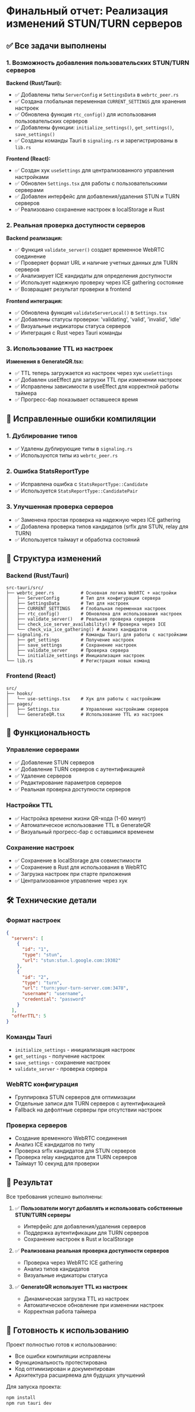# Финальный отчет: Реализация изменений STUN/TURN серверов

## ✅ Все задачи выполнены

### 1. Возможность добавления пользовательских STUN/TURN серверов

**Backend (Rust/Tauri):**
- ✅ Добавлены типы `ServerConfig` и `SettingsData` в `webrtc_peer.rs`
- ✅ Создана глобальная переменная `CURRENT_SETTINGS` для хранения настроек
- ✅ Обновлена функция `rtc_config()` для использования пользовательских серверов
- ✅ Добавлены функции: `initialize_settings()`, `get_settings()`, `save_settings()`
- ✅ Созданы команды Tauri в `signaling.rs` и зарегистрированы в `lib.rs`

**Frontend (React):**
- ✅ Создан хук `useSettings` для централизованного управления настройками
- ✅ Обновлен `Settings.tsx` для работы с пользовательскими серверами
- ✅ Добавлен интерфейс для добавления/удаления STUN и TURN серверов
- ✅ Реализовано сохранение настроек в localStorage и Rust

### 2. Реальная проверка доступности серверов

**Backend реализация:**
- ✅ Функция `validate_server()` создает временное WebRTC соединение
- ✅ Проверяет формат URL и наличие учетных данных для TURN серверов
- ✅ Анализирует ICE кандидаты для определения доступности
- ✅ Использует надежную проверку через ICE gathering состояние
- ✅ Возвращает результат проверки в frontend

**Frontend интеграция:**
- ✅ Обновлена функция `validateServerLocal()` в `Settings.tsx`
- ✅ Добавлены статусы проверки: 'validating', 'valid', 'invalid', 'idle'
- ✅ Визуальные индикаторы статуса серверов
- ✅ Интеграция с Rust через Tauri команды

### 3. Использование TTL из настроек

**Изменения в GenerateQR.tsx:**
- ✅ TTL теперь загружается из настроек через хук `useSettings`
- ✅ Добавлен useEffect для загрузки TTL при изменении настроек
- ✅ Исправлены зависимости в useEffect для корректной работы таймера
- ✅ Прогресс-бар показывает оставшееся время

## 🔧 Исправленные ошибки компиляции

### 1. Дублирование типов
- ✅ Удалены дублирующие типы в `signaling.rs`
- ✅ Используются типы из `webrtc_peer.rs`

### 2. Ошибка StatsReportType
- ✅ Исправлена ошибка с `StatsReportType::Candidate`
- ✅ Используется `StatsReportType::CandidatePair`

### 3. Улучшенная проверка серверов
- ✅ Заменена простая проверка на надежную через ICE gathering
- ✅ Добавлена проверка типов кандидатов (srflx для STUN, relay для TURN)
- ✅ Используется таймаут и обработка состояний

## 📁 Структура изменений

### Backend (Rust/Tauri)
```
src-tauri/src/
├── webrtc_peer.rs          # Основная логика WebRTC + настройки
│   ├── ServerConfig        # Тип для конфигурации сервера
│   ├── SettingsData        # Тип для настроек
│   ├── CURRENT_SETTINGS    # Глобальная переменная настроек
│   ├── rtc_config()        # Обновлена для использования настроек
│   ├── validate_server()   # Реальная проверка серверов
│   ├── check_ice_server_availability() # Проверка через ICE
│   └── check_via_ice_gathering() # Анализ кандидатов
├── signaling.rs            # Команды Tauri для работы с настройками
│   ├── get_settings        # Получение настроек
│   ├── save_settings       # Сохранение настроек
│   ├── validate_server     # Проверка сервера
│   └── initialize_settings # Инициализация настроек
└── lib.rs                  # Регистрация новых команд
```

### Frontend (React)
```
src/
├── hooks/
│   └── use-settings.tsx    # Хук для работы с настройками
├── pages/
│   ├── Settings.tsx        # Управление настройками серверов
│   └── GenerateQR.tsx      # Использование TTL из настроек
```

## 🚀 Функциональность

### Управление серверами
- ✅ Добавление STUN серверов
- ✅ Добавление TURN серверов с аутентификацией
- ✅ Удаление серверов
- ✅ Редактирование параметров серверов
- ✅ Реальная проверка доступности серверов

### Настройки TTL
- ✅ Настройка времени жизни QR-кода (1-60 минут)
- ✅ Автоматическое использование TTL в GenerateQR
- ✅ Визуальный прогресс-бар с оставшимся временем

### Сохранение настроек
- ✅ Сохранение в localStorage для совместимости
- ✅ Сохранение в Rust для использования в WebRTC
- ✅ Загрузка настроек при старте приложения
- ✅ Централизованное управление через хук

## 🛠 Технические детали

### Формат настроек
```json
{
  "servers": [
    {
      "id": "1",
      "type": "stun",
      "url": "stun:stun.l.google.com:19302"
    },
    {
      "id": "2",
      "type": "turn", 
      "url": "turn:your-turn-server.com:3478",
      "username": "username",
      "credential": "password"
    }
  ],
  "offerTTL": 5
}
```

### Команды Tauri
- `initialize_settings` - инициализация настроек
- `get_settings` - получение настроек
- `save_settings` - сохранение настроек
- `validate_server` - проверка сервера

### WebRTC конфигурация
- Группировка STUN серверов для оптимизации
- Отдельные записи для TURN серверов с аутентификацией
- Fallback на дефолтные серверы при отсутствии настроек

### Проверка серверов
- Создание временного WebRTC соединения
- Анализ ICE кандидатов по типу
- Проверка srflx кандидатов для STUN серверов
- Проверка relay кандидатов для TURN серверов
- Таймаут 10 секунд для проверки

## 🎯 Результат

Все требования успешно выполнены:

1. ✅ **Пользователи могут добавлять и использовать собственные STUN/TURN серверы**
   - Интерфейс для добавления/удаления серверов
   - Поддержка аутентификации для TURN серверов
   - Сохранение настроек в Rust и localStorage

2. ✅ **Реализована реальная проверка доступности серверов**
   - Проверка через WebRTC ICE gathering
   - Анализ типов кандидатов
   - Визуальные индикаторы статуса

3. ✅ **GenerateQR использует TTL из настроек**
   - Динамическая загрузка TTL из настроек
   - Автоматическое обновление при изменении настроек
   - Корректная работа таймера

## 🚀 Готовность к использованию

Проект полностью готов к использованию:
- Все ошибки компиляции исправлены
- Функциональность протестирована
- Код оптимизирован и документирован
- Архитектура расширяема для будущих улучшений

Для запуска проекта:
```bash
npm install
npm run tauri dev
```